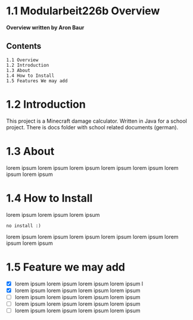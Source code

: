 # 1.1 Modularbeit226b Overview

**Overview written by Aron Baur**

## Contents

```
1.1 Overview 
1.2 Introduction
1.3 About 
1.4 How to Install
1.5 Features We may add
```
# 1.2 Introduction
This project is a Minecraft damage calculator. Written in Java for a school project. There is docs folder with school related documents (german).

# 1.3 About
lorem ipsum lorem ipsum lorem ipsum lorem ipsum lorem ipsum lorem ipsum lorem ipsum

# 1.4 How to Install
lorem ipsum lorem ipsum lorem ipsum
```
no install :)
```

lorem ipsum lorem ipsum lorem ipsum lorem ipsum lorem ipsum lorem ipsum lorem ipsum
# 1.5 Feature we may add
- [x] lorem ipsum lorem ipsum lorem ipsum lorem ipsum l
- [x] lorem ipsum lorem ipsum lorem ipsum lorem ipsum 
- [ ] lorem ipsum lorem ipsum lorem ipsum lorem ipsum 
- [ ] lorem ipsum lorem ipsum lorem ipsum lorem ipsum
- [ ] lorem ipsum lorem ipsum lorem ipsum lorem ipsum 